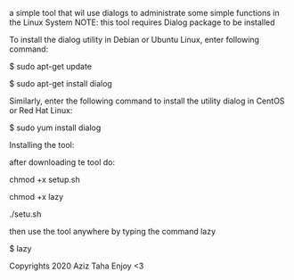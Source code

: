 a simple tool that wil use dialogs to administrate some simple functions in the Linux System
NOTE:
this tool requires Dialog package to be installed

To install the dialog utility in Debian or Ubuntu Linux, enter following command:

$ sudo apt-get update

$ sudo apt-get install dialog

Similarly, enter the following command to install the utility dialog in CentOS or Red Hat Linux:

$ sudo yum install dialog

Installing the tool:

after downloading te tool do:

chmod +x setup.sh

chmod +x lazy

./setu.sh

then use the tool anywhere by typing the command lazy

$ lazy

Copyrights 2020 Aziz Taha
Enjoy <3
